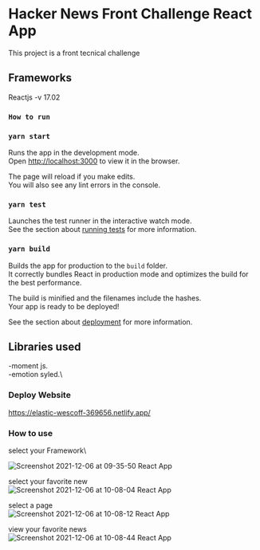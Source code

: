 # Hacker News Front Challenge React App

This project is a front tecnical challenge
## Frameworks

Reactjs -v 17.02

### `How to run`
### `yarn start`

Runs the app in the development mode.\
Open [http://localhost:3000](http://localhost:3000) to view it in the browser.

The page will reload if you make edits.\
You will also see any lint errors in the console.

### `yarn test`

Launches the test runner in the interactive watch mode.\
See the section about [running tests](https://facebook.github.io/create-react-app/docs/running-tests) for more information.

### `yarn build`

Builds the app for production to the `build` folder.\
It correctly bundles React in production mode and optimizes the build for the best performance.

The build is minified and the filenames include the hashes.\
Your app is ready to be deployed!

See the section about [deployment](https://facebook.github.io/create-react-app/docs/deployment) for more information.


## Libraries used

-moment js.\
-emotion syled.\


### Deploy Website

https://elastic-wescoff-369656.netlify.app/

### How to use

select your Framework\

![Screenshot 2021-12-06 at 09-35-50 React App](https://user-images.githubusercontent.com/63087240/144906505-a1b3388b-480b-416d-8545-29a13c9761f4.png)

select your favorite new \
![Screenshot 2021-12-06 at 10-08-04 React App](https://user-images.githubusercontent.com/63087240/144906602-6a5b81c6-f1f5-4be0-8a93-c704b158c3b5.png)

select a page \
![Screenshot 2021-12-06 at 10-08-12 React App](https://user-images.githubusercontent.com/63087240/144906626-03f89aa9-91db-4fcb-ab26-0facec4e25e5.png)

view your favorite news \
![Screenshot 2021-12-06 at 10-08-44 React App](https://user-images.githubusercontent.com/63087240/144906657-96cdb9c8-84a5-4176-b4a6-6e1344f999f1.png)
